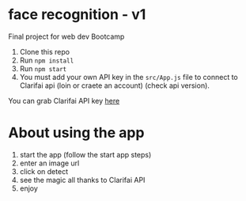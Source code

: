 # face recognition - v1
Final project for web dev Bootcamp

1. Clone this repo
2. Run `npm install`
3. Run `npm start`
4. You must add your own API key in the `src/App.js` file to connect to Clarifai api (loin or craete an account) (check api version).

You can grab Clarifai API key [here](https://www.clarifai.com/)
# About using the app
1. start the app (follow the start app steps)
2. enter an image url 
3. click on detect
4. see the magic all thanks to Clarifai API
5. enjoy
